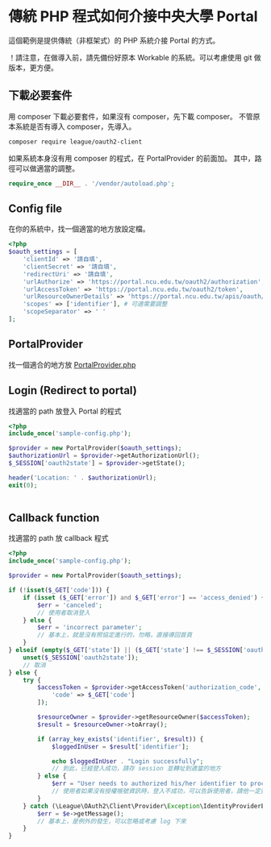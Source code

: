 # 傳統 PHP 程式如何介接中央大學 Portal

這個範例是提供傳統（非框架式）的 PHP 系統介接 Portal 的方式。

！請注意，在做導入前，請先備份好原本 Workable 的系統。可以考慮使用 git 做版本，更方便。

## 下載必要套件

用 composer 下載必要套件，如果沒有 composer，先下載 composer。
不管原本系統是否有導入 composer，先導入。
```bash
composer require league/oauth2-client
```

如果系統本身沒有用 composer 的程式，在 PortalProvider 的前面加。
其中，路徑可以做適當的調整。
```php
require_once __DIR__ . '/vendor/autoload.php'; 
```

## Config file
在你的系統中，找一個適當的地方放設定檔。

```php
<?php
$oauth_settings = [
    'clientId' => '請自填',
    'clientSecret' => '請自填',
    'redirectUri' => '請自填',
    'urlAuthorize' => 'https://portal.ncu.edu.tw/oauth2/authorization',
    'urlAccessToken' => 'https://portal.ncu.edu.tw/oauth2/token',
    'urlResourceOwnerDetails' => 'https://portal.ncu.edu.tw/apis/oauth/v1/info',
    'scopes' => ['identifier'], # 可適需要調整
    'scopeSeparator' => ' '
];
```

## PortalProvider
找一個適合的地方放 [PortalProvider.php](PortalProvider.php) 

## Login (Redirect to portal)
找適當的 path 放登入 Portal 的程式
```php
<?php
include_once('sample-config.php');

$provider = new PortalProvider($oauth_settings);
$authorizationUrl = $provider->getAuthorizationUrl();
$_SESSION['oauth2state'] = $provider->getState();

header('Location: ' . $authorizationUrl);
exit(0);
 
```

## Callback function
找適當的 path 放 callback 程式
```php
<?php
include_once('sample-config.php');

$provider = new PortalProvider($oauth_settings);

if (!isset($_GET['code'])) {
    if (isset ($_GET['error']) and $_GET['error'] == 'access_denied') {
        $err = 'canceled';
        // 使用者取消登入
    } else {
        $err = 'incorrect parameter';
        // 基本上，就是沒有照協定進行的，勿略，直接導回首頁
    }
} elseif (empty($_GET['state']) || ($_GET['state'] !== $_SESSION['oauth2state'])) {
    unset($_SESSION['oauth2state']);
    // 取消
} else {
    try {
        $accessToken = $provider->getAccessToken('authorization_code', [
            'code' => $_GET['code']
        ]);

        $resourceOwner = $provider->getResourceOwner($accessToken);
        $result = $resourceOwner->toArray();

        if (array_key_exists('identifier', $result)) {
            $loggedInUser = $result['identifier'];

            echo $loggedInUser . "Login successfully";
            // 到此，已經登入成功，請存 session 並轉址到適當的地方
        } else {
            $err = "User needs to authorized his/her identifier to proceed.";
            // 使用者如果沒有授權帳號資訊時，登入不成功，可以告訴使用者，請他一定要授權
        }
    } catch (\League\OAuth2\Client\Provider\Exception\IdentityProviderException $e) {
        $err = $e->getMessage();
        // 基本上，是例外的發生，可以忽略或考慮 log 下來
    }
}
```
